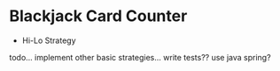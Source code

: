 # Blackjack Card Counter

* Hi-Lo Strategy

todo... implement other basic strategies...
write tests?? 
use java spring?
